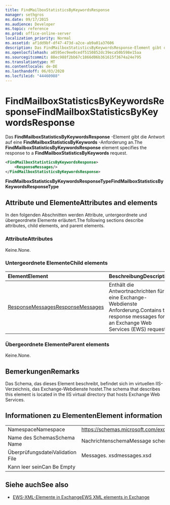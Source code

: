 ```yaml
---
title: FindMailboxStatisticsByKeywordsResponse
manager: sethgros
ms.date: 09/17/2015
ms.audience: Developer
ms.topic: reference
ms.prod: office-online-server
localization_priority: Normal
ms.assetid: af1dd9bf-df47-473d-a2ce-ab9a01a37606
description: Das FindMailboxStatisticsByKeywordsResponse-Element gibt die Antwort auf eine FindMailboxStatisticsByKeywords-Anforderung an.
ms.openlocfilehash: a0595ec9ee0cedf5150852dc39eca50b598e15aa
ms.sourcegitcommit: 88ec988f2bb67c1866d06b361615f3674a24e795
ms.translationtype: MT
ms.contentlocale: de-DE
ms.lasthandoff: 06/03/2020
ms.locfileid: "44460988"
---
```

# <a name="findmailboxstatisticsbykeywordsresponse"></a><span data-ttu-id="4643f-103">FindMailboxStatisticsByKeywordsResponse</span><span class="sxs-lookup"><span data-stu-id="4643f-103">FindMailboxStatisticsByKeywordsResponse</span></span>

<span data-ttu-id="4643f-104">Das **FindMailboxStatisticsByKeywordsResponse** -Element gibt die Antwort auf eine **FindMailboxStatisticsByKeywords** -Anforderung an.</span><span class="sxs-lookup"><span data-stu-id="4643f-104">The **FindMailboxStatisticsByKeywordsResponse** element specifies the response to a **FindMailboxStatisticsByKeywords** request.</span></span> 
  
```XML
<FindMailboxStatisticsByKeywordsResponse>
    <ResponseMessages/>
</FindMailboxStatisticsByKeywordsResponse>
```

 <span data-ttu-id="4643f-105">**FindMailboxStatisticsByKeywordsResponseType**</span><span class="sxs-lookup"><span data-stu-id="4643f-105">**FindMailboxStatisticsByKeywordsResponseType**</span></span>
## <a name="attributes-and-elements"></a><span data-ttu-id="4643f-106">Attribute und Elemente</span><span class="sxs-lookup"><span data-stu-id="4643f-106">Attributes and elements</span></span>

<span data-ttu-id="4643f-107">In den folgenden Abschnitten werden Attribute, untergeordnete und übergeordnete Elemente erläutert.</span><span class="sxs-lookup"><span data-stu-id="4643f-107">The following sections describe attributes, child elements, and parent elements.</span></span>
  
### <a name="attributes"></a><span data-ttu-id="4643f-108">Attribute</span><span class="sxs-lookup"><span data-stu-id="4643f-108">Attributes</span></span>

<span data-ttu-id="4643f-109">Keine.</span><span class="sxs-lookup"><span data-stu-id="4643f-109">None.</span></span>
  
### <a name="child-elements"></a><span data-ttu-id="4643f-110">Untergeordnete Elemente</span><span class="sxs-lookup"><span data-stu-id="4643f-110">Child elements</span></span>

|<span data-ttu-id="4643f-111">**Element**</span><span class="sxs-lookup"><span data-stu-id="4643f-111">**Element**</span></span>|<span data-ttu-id="4643f-112">**Beschreibung**</span><span class="sxs-lookup"><span data-stu-id="4643f-112">**Description**</span></span>|
|:-----|:-----|
|[<span data-ttu-id="4643f-113">ResponseMessages</span><span class="sxs-lookup"><span data-stu-id="4643f-113">ResponseMessages</span></span>](responsemessages.md) <br/> |<span data-ttu-id="4643f-114">Enthält die Antwortnachrichten für eine Exchange-Webdienste Anforderung.</span><span class="sxs-lookup"><span data-stu-id="4643f-114">Contains the response messages for an Exchange Web Services (EWS) request.</span></span>  <br/> |
   
### <a name="parent-elements"></a><span data-ttu-id="4643f-115">Übergeordnete Elemente</span><span class="sxs-lookup"><span data-stu-id="4643f-115">Parent elements</span></span>

<span data-ttu-id="4643f-116">Keine.</span><span class="sxs-lookup"><span data-stu-id="4643f-116">None.</span></span>
  
## <a name="remarks"></a><span data-ttu-id="4643f-117">Bemerkungen</span><span class="sxs-lookup"><span data-stu-id="4643f-117">Remarks</span></span>

<span data-ttu-id="4643f-118">Das Schema, das dieses Element beschreibt, befindet sich im virtuellen IIS-Verzeichnis, das Exchange-Webdienste hostet.</span><span class="sxs-lookup"><span data-stu-id="4643f-118">The schema that describes this element is located in the IIS virtual directory that hosts Exchange Web Services.</span></span>
  
## <a name="element-information"></a><span data-ttu-id="4643f-119">Informationen zu Elementen</span><span class="sxs-lookup"><span data-stu-id="4643f-119">Element information</span></span>

|||
|:-----|:-----|
|<span data-ttu-id="4643f-120">Namespace</span><span class="sxs-lookup"><span data-stu-id="4643f-120">Namespace</span></span>  <br/> |https://schemas.microsoft.com/exchange/services/2006/messages  <br/> |
|<span data-ttu-id="4643f-121">Name des Schemas</span><span class="sxs-lookup"><span data-stu-id="4643f-121">Schema Name</span></span>  <br/> |<span data-ttu-id="4643f-122">Nachrichtenschema</span><span class="sxs-lookup"><span data-stu-id="4643f-122">Message schema</span></span>  <br/> |
|<span data-ttu-id="4643f-123">Überprüfungsdatei</span><span class="sxs-lookup"><span data-stu-id="4643f-123">Validation File</span></span>  <br/> |<span data-ttu-id="4643f-124">Messages. xsd</span><span class="sxs-lookup"><span data-stu-id="4643f-124">messages.xsd</span></span>  <br/> |
|<span data-ttu-id="4643f-125">Kann leer sein</span><span class="sxs-lookup"><span data-stu-id="4643f-125">Can Be Empty</span></span>  <br/> ||
   
## <a name="see-also"></a><span data-ttu-id="4643f-126">Siehe auch</span><span class="sxs-lookup"><span data-stu-id="4643f-126">See also</span></span>



- [<span data-ttu-id="4643f-127">EWS-XML-Elemente in Exchange</span><span class="sxs-lookup"><span data-stu-id="4643f-127">EWS XML elements in Exchange</span></span>](ews-xml-elements-in-exchange.md)

